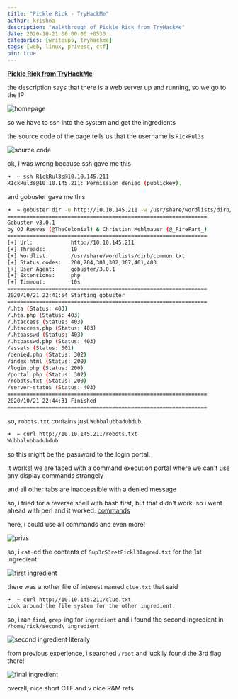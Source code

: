 ```yaml
---
title: "Pickle Rick - TryHackMe"
author: krishna
description: "Walkthrough of Pickle Rick from TryHackMe"
date: 2020-10-21 00:00:00 +0530
categories: [writeups, tryhackme]
tags: [web, linux, privesc, ctf]
pin: true
---
```


**[Pickle Rick from TryHackMe](https://tryhackme.com/room/picklerick)**

the description says that there is a web server up and running, so we go to the IP

![homepage](../../assets/img/tryhackme/picklerick/picklerick1.png)

so we have to ssh into the system and get the ingredients

the source code of the page tells us that the username is `R1ckRul3s`

![source code](../../assets/img/tryhackme/picklerick/picklerick2.png)

ok, i was wrong because ssh gave me this

```bash
➜  ~ ssh R1ckRul3s@10.10.145.211
R1ckRul3s@10.10.145.211: Permission denied (publickey).
```

and gobuster gave me this

```bash
➜  ~ gobuster dir -u http://10.10.145.211 -w /usr/share/wordlists/dirb/common.txt -x .php
===============================================================
Gobuster v3.0.1
by OJ Reeves (@TheColonial) & Christian Mehlmauer (@_FireFart_)
===============================================================
[+] Url:            http://10.10.145.211
[+] Threads:        10
[+] Wordlist:       /usr/share/wordlists/dirb/common.txt
[+] Status codes:   200,204,301,302,307,401,403
[+] User Agent:     gobuster/3.0.1
[+] Extensions:     php
[+] Timeout:        10s
===============================================================
2020/10/21 22:41:54 Starting gobuster
===============================================================
/.hta (Status: 403)
/.hta.php (Status: 403)
/.htaccess (Status: 403)
/.htaccess.php (Status: 403)
/.htpasswd (Status: 403)
/.htpasswd.php (Status: 403)
/assets (Status: 301)
/denied.php (Status: 302)
/index.html (Status: 200)
/login.php (Status: 200)
/portal.php (Status: 302)
/robots.txt (Status: 200)
/server-status (Status: 403)
===============================================================
2020/10/21 22:44:31 Finished
===============================================================
```

so, `robots.txt` contains just `Wubbalubbadubdub`.

```bash
➜  ~ curl http://10.10.145.211/robots.txt
Wubbalubbadubdub
```

so this might be the password to the login portal.

it works! we are faced with a command execution portal where we can't use any display commands strangely

and all other tabs are inaccessible with a denied message

so, i tried for a reverse shell with bash first, but that didn't work. so i went ahead with perl and it worked. [commands](http://pentestmonkey.net/cheat-sheet/shells/reverse-shell-cheat-sheet)

here, i could use all commands and even more!

![privs](../../assets/img/tryhackme/picklerick/picklerick3.png)

so, i `cat`-ed the contents of `Sup3rS3retPickl3Ingred.txt` for the 1st ingredient

![first ingredient](../../assets/img/tryhackme/picklerick/picklerick4.png)

there was another file of interest named `clue.txt` that said

```bash
➜  ~ curl http://10.10.145.211/clue.txt
Look around the file system for the other ingredient.
```

so, i ran `find`, `grep`-ing for `ingredient` and i found the second ingredient in `/home/rick/second\ ingredient`

![second ingredient literally](../../assets/img/tryhackme/picklerick/picklerick5.png)

from previous experience, i searched `/root` and luckily found the 3rd flag there!

![final ingredient](../../assets/img/tryhackme/picklerick/picklerick6.png)

overall, nice short CTF and v nice R&M refs
